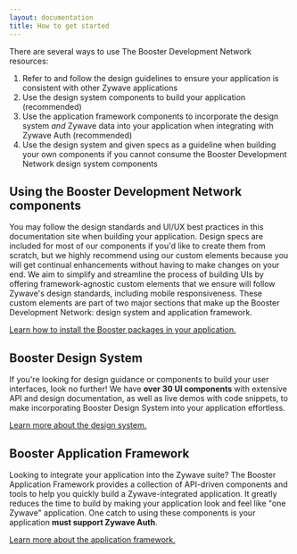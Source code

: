 ```yaml
---
layout: documentation
title: How to get started
---
```


There are several ways to use The Booster Development Network resources:
1. Refer to and follow the design guidelines to ensure your application is consistent with other Zywave applications
1. Use the design system components to build your application (recommended)
1. Use the application framework components to incorporate the design system _and_ Zywave data into your application when integrating with Zywave Auth (recommended)
1. Use the design system and given specs as a guideline when building your own components if you cannot consume the Booster Development Network design system components

<docs-spacer></docs-spacer>

## Using the Booster Development Network components

You may follow the design standards and UI/UX best practices in this documentation site when building your application. Design specs are included for most of our components if you'd like to create them from scratch, but we highly recommend using our custom elements because you will get continual enhancements without having to make changes on your end. We aim to simplify and streamline the process of building UIs by offering framework-agnostic custom elements that we ensure will follow Zywave's design standards, including mobile responsiveness. These custom elements are part of two major sections that make up the Booster Development Network: design system and application framework.

[Learn how to install the Booster packages in your application.](/introduction/getting-started/installing-packages/)

<docs-spacer></docs-spacer>

## Booster Design System

If you're looking for design guidance or components to build your user interfaces, look no further! We have **over 30 UI components** with extensive API and design documentation, as well as live demos with code snippets, to make incorporating Booster Design System into your application effortless.

[Learn more about the design system.](/design-system/about/)

<docs-spacer></docs-spacer>

## Booster Application Framework

Looking to integrate your application into the Zywave suite? The Booster Application Framework provides a collection of API-driven components and tools to help you quickly build a Zywave-integrated application. It greatly reduces the time to build by making your application look and feel like "one Zywave" application. One catch to using these components is your application **must support Zywave Auth**.

[Learn more about the application framework.](/application-framework/about/)
